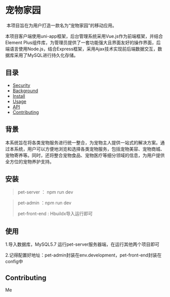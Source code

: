 # 宠物家园



​	本项目旨在为用户打造一款名为“宠物家园”的移动应用。

​	本项目客户端使用uni-app框架，后台管理系统采用Vue.js作为前端框架，并结合Element Plus组件库，为管理员提供了一套功能强大且界面友好的操作界面，后端语言使用Node.js，结合Express框架，采用Ajax技术实现前后端数据交互，数据库采用了MySQL进行持久化存储。



## 目录

- [Security](#Security)
- [Background](#Background)
- [Install](#Install)
- [Usage](#Usage)
- [API](#API)
- [Contributing](#Contributing)

## 背景

​	本系统旨在将各类宠物服务进行统一整合，为宠物主人提供一站式的解决方案。通过本系统，用户可以方便地浏览和选择各类宠物服务，包括宠物美容、宠物商城、宠物寄养等。同时，还将整合宠物食品、宠物医疗等细分领域的信息，为用户提供全方位的宠物养护支持。

## 安装

>   pet-server ： npm run dev

>   pet-admin ：npm run dev
>
>   pet-front-end : Hbuildx导入运行即可

## 使用

1.导入数据库，MySQL5.7 运行pet-server服务器端，在运行其他两个项目即可

2.记得配置好地址：pet-admin封装在env.development，pet-front-end封装在config中







## Contributing

Me